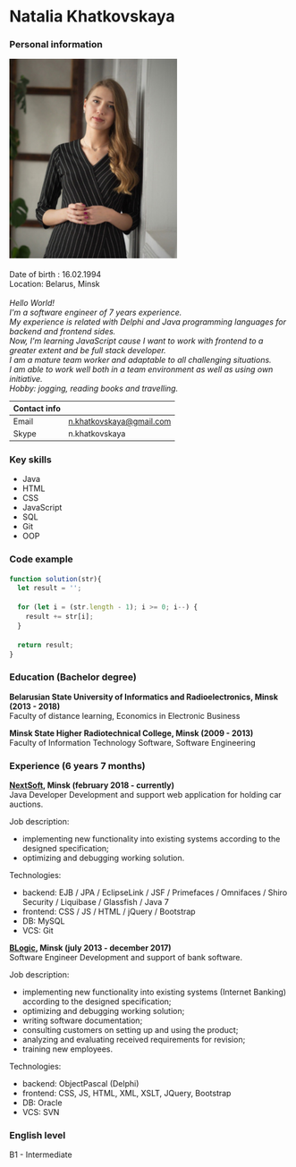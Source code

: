 # Natalia Khatkovskaya

### **Personal information**

![Natalia Khatkovskaya](img/cv-photo.jpg)
<br><br>
Date of birth : 16.02.1994 <br>
Location: Belarus, Minsk
<br><br>
*Hello World! <br> 
I'm a software engineer of 7 years experience.<br> 
My experience is related with Delphi and Java programming languages for backend and frontend sides.<br>
Now, I'm learning JavaScript cause I want to work with frontend to a greater extent and be full stack developer. <br>
I am a mature team worker and adaptable to all challenging situations. <br>
I am able to work well both in a team environment as well as using own initiative.<br>
Hobby: jogging, reading books and travelling.*

|Contact info||
|---|---|
|Email|n.khatkovskaya@gmail.com|
|Skype|n.khatkovskaya|

### **Key skills**
- Java
- HTML
- CSS
- JavaScript
- SQL
- Git
- OOP

### **Code example**
```javascript
function solution(str){
  let result = '';
 
  for (let i = (str.length - 1); i >= 0; i--) {
    result += str[i];
  }
  
  return result;
} 
```

### **Education (Bachelor degree)**
**Belarusian State University of Informatics and Radioelectronics, Minsk (2013 - 2018)**
<br> Faculty of distance learning, Economics in Electronic Business

**Minsk State Higher Radiotechnical College, Minsk (2009 - 2013)**
<br> Faculty of Information Technology Software, Software Engineering

### **Experience (6 years 7 months)**
**[NextSoft](www.nextsoft.by), Minsk (february 2018 - currently)**
<br> Java Developer
Development and support web application for holding car auctions.

Job description:
- implementing new functionality into existing systems according to the designed specification;
- optimizing and debugging working solution.

Technologies:
- backend: EJB / JPA / EclipseLink / JSF / Primefaces / Omnifaces / Shiro Security / Liquibase / Glassfish / Java 7
- frontend: CSS / JS / HTML / jQuery / Bootstrap
- DB: MySQL
- VCS: Git

**[BLogic](www.b-logic.by), Minsk (july 2013 - december 2017)**
<br> Software Engineer
Development and support of bank software.

Job description:
- implementing new functionality into existing systems (Internet Banking) according to the designed specification;
- optimizing and debugging working solution;
- writing software documentation;
- consulting customers on setting up and using the product;
- analyzing and evaluating received requirements for revision;
- training new employees.


Technologies:
- backend: ObjectPascal (Delphi)
- frontend: CSS, JS, HTML, XML, XSLT, JQuery, Bootstrap
- DB: Oracle
- VCS: SVN

### **English level**
B1 - Intermediate 
